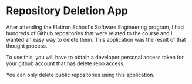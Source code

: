 # Repository Deletion App

After attending the Flatiron School's Software Engineering program, I had hundreds of Github repositories that were related to the course and I wanted an easy way to delete them. This application was the result of that thought process.

To use this, you will have to obtain a developer personal access token for your github account that has delete repo access.

You can only delete public repositories using this application.
